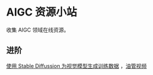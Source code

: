 # AIGC 资源小站
收集 AIGC 领域在线资源。

## 进阶
[使用 Stable Diffussion 为视觉模型生成训练数据](https://blog.roboflow.com/synthetic-data-with-stable-diffusion-a-guide/) ，[油管视频](https://www.youtube.com/watch?v=P5oLwMCZac4)
